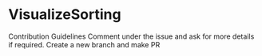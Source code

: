 # VisualizeSorting
Contribution Guidelines
Comment under the issue and ask for more details if required.
Create a new branch and make PR
